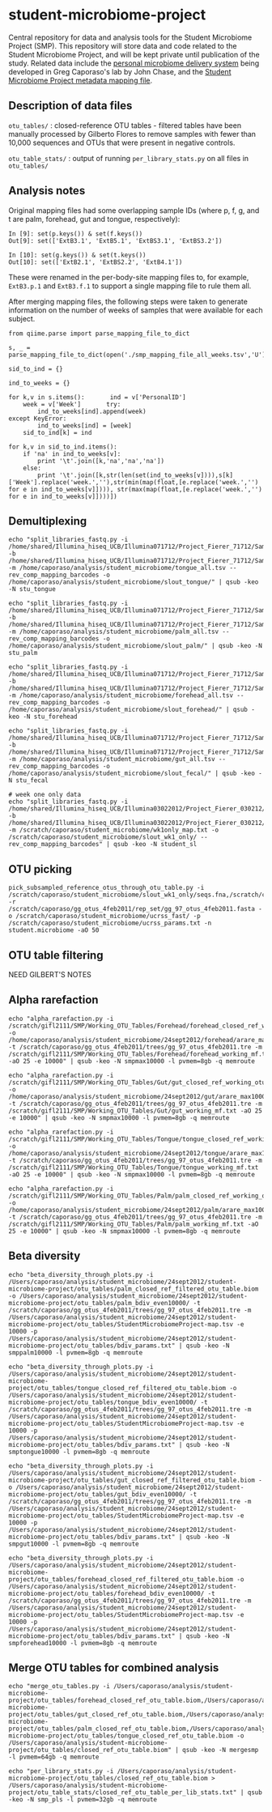 student-microbiome-project
==========================

Central repository for data and analysis tools for the Student Microbiome Project (SMP). This repository will store data and code related to the Student Microbiome Project, and will be kept private until publication of the study. Related data include the [personal microbiome delivery system](https://github.com/qiime/personal-microbiome-delivery) being developed in Greg Caporaso's lab by John Chase, and the [Student Microbiome Project metadata mapping file](https://docs.google.com/spreadsheet/ccc?key=0AvglGXLayhG7dDFUZ3JVVkFrTFFjMWJDWTZheVVROVE). 

Description of data files
-------------------------

``otu_tables/`` : closed-reference OTU tables - filtered tables have been manually processed by Gilberto Flores to remove samples with fewer than 10,000 sequences and OTUs that were present in negative controls. 

``otu_table_stats/`` : output of running ``per_library_stats.py`` on all files in ``otu_tables/``

Analysis notes
--------------

Original mapping files had some overlapping sample IDs (where p, f, g, and t are palm, forehead, gut and tongue, respectively):

```
In [9]: set(p.keys()) & set(f.keys())
Out[9]: set(['ExtB3.1', 'ExtB5.1', 'ExtBS3.1', 'ExtBS3.2'])

In [10]: set(g.keys()) & set(t.keys())
Out[10]: set(['ExtB2.1', 'ExtBS2.2', 'ExtB4.1'])
```

These were renamed in the per-body-site mapping files to, for example, ``ExtB3.p.1`` and ``ExtB3.f.1`` to support a single mapping file to rule them all. 

After merging mapping files, the following steps were taken to generate information on the number of weeks of samples that were available for each subject.

```
from qiime.parse import parse_mapping_file_to_dict

s, _ = parse_mapping_file_to_dict(open('./smp_mapping_file_all_weeks.tsv','U'))

sid_to_ind = {}

ind_to_weeks = {}

for k,v in s.items():       ind = v['PersonalID']
    week = v['Week']       try:
        ind_to_weeks[ind].append(week)                                                                                                                                                  except KeyError:
        ind_to_weeks[ind] = [week]
    sid_to_ind[k] = ind

for k,v in sid_to_ind.items():
    if 'na' in ind_to_weeks[v]:
        print '\t'.join([k,'na','na','na'])
    else:
        print '\t'.join([k,str(len(set(ind_to_weeks[v]))),s[k]['Week'].replace('week.',''),str(min(map(float,[e.replace('week.','') for e in ind_to_weeks[v]]))), str(max(map(float,[e.replace('week.','') for e in ind_to_weeks[v]])))])
```

Demultiplexing
--------------
```
echo "split_libraries_fastq.py -i /home/shared/Illumina_hiseq_UCB/Illumina071712/Project_Fierer_71712/Sample_Fierer_16sV4_SMP1_tongue_71712/Fierer_16sV4_SMP1_tongue_71712_NoIndex_L001_R1_001.fastq.gz -b /home/shared/Illumina_hiseq_UCB/Illumina071712/Project_Fierer_71712/Sample_Fierer_16sV4_SMP1_tongue_71712/Fierer_16sV4_SMP1_tongue_71712_NoIndex_L001_R2_001.fastq.gz -m /home/caporaso/analysis/student_microbiome/tongue_all.tsv --rev_comp_mapping_barcodes -o /home/caporaso/analysis/student_microbiome/slout_tongue/" | qsub -keo -N stu_tongue

echo "split_libraries_fastq.py -i /home/shared/Illumina_hiseq_UCB/Illumina071712/Project_Fierer_71712/Sample_Fierer_16sV4_SMP2_palm_71712/Fierer_16sV4_SMP2_palm_71712_NoIndex_L002_R1_001.fastq.gz -b /home/shared/Illumina_hiseq_UCB/Illumina071712/Project_Fierer_71712/Sample_Fierer_16sV4_SMP2_palm_71712/Fierer_16sV4_SMP2_palm_71712_NoIndex_L002_R2_001.fastq.gz -m /home/caporaso/analysis/student_microbiome/palm_all.tsv --rev_comp_mapping_barcodes -o /home/caporaso/analysis/student_microbiome/slout_palm/" | qsub -keo -N stu_palm

echo "split_libraries_fastq.py -i /home/shared/Illumina_hiseq_UCB/Illumina071712/Project_Fierer_71712/Sample_Fierer_16sV4_SMP3_forehead_71712/Fierer_16sV4_SMP3_forehead_71712_NoIndex_L003_R1_001.fastq.gz -b /home/shared/Illumina_hiseq_UCB/Illumina071712/Project_Fierer_71712/Sample_Fierer_16sV4_SMP3_forehead_71712/Fierer_16sV4_SMP3_forehead_71712_NoIndex_L003_R2_001.fastq.gz -m /home/caporaso/analysis/student_microbiome/forehead_all.tsv --rev_comp_mapping_barcodes -o /home/caporaso/analysis/student_microbiome/slout_forehead/" | qsub -keo -N stu_forehead

echo "split_libraries_fastq.py -i /home/shared/Illumina_hiseq_UCB/Illumina071712/Project_Fierer_71712/Sample_Fierer_16sV4_SMP4_fecal_71712/Fierer_16sV4_SMP4_fecal_71712_NoIndex_L004_R1_001.fastq.gz -b /home/shared/Illumina_hiseq_UCB/Illumina071712/Project_Fierer_71712/Sample_Fierer_16sV4_SMP4_fecal_71712/Fierer_16sV4_SMP4_fecal_71712_NoIndex_L004_R2_001.fastq.gz -m /home/caporaso/analysis/student_microbiome/gut_all.tsv --rev_comp_mapping_barcodes -o /home/caporaso/analysis/student_microbiome/slout_fecal/" | qsub -keo -N stu_fecal

# week one only data
echo "split_libraries_fastq.py -i /home/shared/Illumina_hiseq_UCB/Illumina03022012/Project_Fierer_030212/Sample_NF_SM_H/NF_SM_H_NoIndex_L001_R1_001.fastq -b /home/shared/Illumina_hiseq_UCB/Illumina03022012/Project_Fierer_030212/Sample_NF_SM_H/NF_SM_H_NoIndex_L001_R2_001.fastq -m /scratch/caporaso/student_microbiome/wk1only_map.txt -o /scratch/caporaso/student_microbiome/slout_wk1_only/ --rev_comp_mapping_barcodes" | qsub -keo -N student_sl
```

OTU picking
-----------
```
pick_subsampled_reference_otus_through_otu_table.py -i /scratch/caporaso/student_microbiome/slout_wk1_only/seqs.fna,/scratch/caporaso/student_microbiome/slout_fecal/seqs.fna,/scratch/caporaso/student_microbiome/slout_tongue/seqs.fna,/scratch/caporaso/student_microbiome/slout_forehead/seqs.fna,/scratch/caporaso/student_microbiome/slout_palm/seqs.fna -r /scratch/caporaso/gg_otus_4feb2011/rep_set/gg_97_otus_4feb2011.fasta -o /scratch/caporaso/student_microbiome/ucrss_fast/ -p /scratch/caporaso/student_microbiome/ucrss_params.txt -n student.microbiome -aO 50
```

OTU table filtering
-------------------

NEED GILBERT'S NOTES

Alpha rarefaction
-----------------

```
echo "alpha_rarefaction.py -i /scratch/gifl2111/SMP/Working_OTU_Tables/Forehead/forehead_closed_ref_working_otu_table.biom -o /home/caporaso/analysis/student_microbiome/24sept2012/forehead/arare_max10000/ -t /scratch/caporaso/gg_otus_4feb2011/trees/gg_97_otus_4feb2011.tre -m /scratch/gifl2111/SMP/Working_OTU_Tables/Forehead/forehead_working_mf.txt -aO 25 -e 10000" | qsub -keo -N smpmax10000 -l pvmem=8gb -q memroute

echo "alpha_rarefaction.py -i /scratch/gifl2111/SMP/Working_OTU_Tables/Gut/gut_closed_ref_working_otu_table.biom -o /home/caporaso/analysis/student_microbiome/24sept2012/gut/arare_max10000/ -t /scratch/caporaso/gg_otus_4feb2011/trees/gg_97_otus_4feb2011.tre -m /scratch/gifl2111/SMP/Working_OTU_Tables/Gut/gut_working_mf.txt -aO 25 -e 10000" | qsub -keo -N smpmax10000 -l pvmem=8gb -q memroute

echo "alpha_rarefaction.py -i /scratch/gifl2111/SMP/Working_OTU_Tables/Tongue/tongue_closed_ref_working_otu_table.biom -o /home/caporaso/analysis/student_microbiome/24sept2012/tongue/arare_max10000/ -t /scratch/caporaso/gg_otus_4feb2011/trees/gg_97_otus_4feb2011.tre -m /scratch/gifl2111/SMP/Working_OTU_Tables/Tongue/tongue_working_mf.txt -aO 25 -e 10000" | qsub -keo -N smpmax10000 -l pvmem=8gb -q memroute

echo "alpha_rarefaction.py -i /scratch/gifl2111/SMP/Working_OTU_Tables/Palm/palm_closed_ref_working_otu_table.biom -o /home/caporaso/analysis/student_microbiome/24sept2012/palm/arare_max10000/ -t /scratch/caporaso/gg_otus_4feb2011/trees/gg_97_otus_4feb2011.tre -m /scratch/gifl2111/SMP/Working_OTU_Tables/Palm/palm_working_mf.txt -aO 25 -e 10000" | qsub -keo -N smpmax10000 -l pvmem=8gb -q memroute
```

Beta diversity
--------------

```
echo "beta_diversity_through_plots.py -i /Users/caporaso/analysis/student_microbiome/24sept2012/student-microbiome-project/otu_tables/palm_closed_ref_filtered_otu_table.biom -o /Users/caporaso/analysis/student_microbiome/24sept2012/student-microbiome-project/otu_tables/palm_bdiv_even10000/ -t /scratch/caporaso/gg_otus_4feb2011/trees/gg_97_otus_4feb2011.tre -m /Users/caporaso/analysis/student_microbiome/24sept2012/student-microbiome-project/otu_tables/StudentMicrobiomeProject-map.tsv -e 10000 -p /Users/caporaso/analysis/student_microbiome/24sept2012/student-microbiome-project/otu_tables/bdiv_params.txt" | qsub -keo -N smppalm10000 -l pvmem=8gb -q memroute

echo "beta_diversity_through_plots.py -i /Users/caporaso/analysis/student_microbiome/24sept2012/student-microbiome-project/otu_tables/tongue_closed_ref_filtered_otu_table.biom -o /Users/caporaso/analysis/student_microbiome/24sept2012/student-microbiome-project/otu_tables/tongue_bdiv_even10000/ -t /scratch/caporaso/gg_otus_4feb2011/trees/gg_97_otus_4feb2011.tre -m /Users/caporaso/analysis/student_microbiome/24sept2012/student-microbiome-project/otu_tables/StudentMicrobiomeProject-map.tsv -e 10000 -p /Users/caporaso/analysis/student_microbiome/24sept2012/student-microbiome-project/otu_tables/bdiv_params.txt" | qsub -keo -N smptongue10000 -l pvmem=8gb -q memroute

echo "beta_diversity_through_plots.py -i /Users/caporaso/analysis/student_microbiome/24sept2012/student-microbiome-project/otu_tables/gut_closed_ref_filtered_otu_table.biom -o /Users/caporaso/analysis/student_microbiome/24sept2012/student-microbiome-project/otu_tables/gut_bdiv_even10000/ -t /scratch/caporaso/gg_otus_4feb2011/trees/gg_97_otus_4feb2011.tre -m /Users/caporaso/analysis/student_microbiome/24sept2012/student-microbiome-project/otu_tables/StudentMicrobiomeProject-map.tsv -e 10000 -p /Users/caporaso/analysis/student_microbiome/24sept2012/student-microbiome-project/otu_tables/bdiv_params.txt" | qsub -keo -N smpgut10000 -l pvmem=8gb -q memroute

echo "beta_diversity_through_plots.py -i /Users/caporaso/analysis/student_microbiome/24sept2012/student-microbiome-project/otu_tables/forehead_closed_ref_filtered_otu_table.biom -o /Users/caporaso/analysis/student_microbiome/24sept2012/student-microbiome-project/otu_tables/forehead_bdiv_even10000/ -t /scratch/caporaso/gg_otus_4feb2011/trees/gg_97_otus_4feb2011.tre -m /Users/caporaso/analysis/student_microbiome/24sept2012/student-microbiome-project/otu_tables/StudentMicrobiomeProject-map.tsv -e 10000 -p /Users/caporaso/analysis/student_microbiome/24sept2012/student-microbiome-project/otu_tables/bdiv_params.txt" | qsub -keo -N smpforehead10000 -l pvmem=8gb -q memroute
```

Merge OTU tables for combined analysis
--------------------------------------

```
echo "merge_otu_tables.py -i /Users/caporaso/analysis/student-microbiome-project/otu_tables/forehead_closed_ref_otu_table.biom,/Users/caporaso/analysis/student-microbiome-project/otu_tables/gut_closed_ref_otu_table.biom,/Users/caporaso/analysis/student-microbiome-project/otu_tables/palm_closed_ref_otu_table.biom,/Users/caporaso/analysis/student-microbiome-project/otu_tables/tongue_closed_ref_otu_table.biom -o /Users/caporaso/analysis/student-microbiome-project/otu_tables/closed_ref_otu_table.biom" | qsub -keo -N mergesmp -l pvmem=64gb -q memroute

echo "per_library_stats.py -i /Users/caporaso/analysis/student-microbiome-project/otu_tables/closed_ref_otu_table.biom > /Users/caporaso/analysis/student-microbiome-project/otu_table_stats/closed_ref_otu_table_per_lib_stats.txt" | qsub -keo -N smp_pls -l pvmem=32gb -q memroute
```
